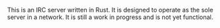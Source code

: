 This is an IRC server written in Rust. It is designed to operate as the sole server in a network. It is still a work in progress and is not yet functional.
